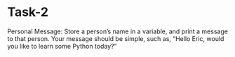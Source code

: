 # Task-2
Personal Message: Store a person’s name in a variable, and print a message to that person. Your message should be simple, such as, “Hello Eric, would you like to learn some Python today?”
